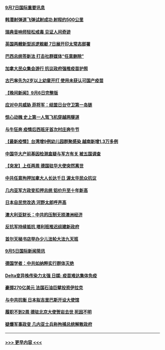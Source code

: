 #### [9月7日国际重要讯息](../pages/prog202/a103209950.md?t=09071701) 
#### [韩潜射弹道飞弹试射成功 射程约500公里](../pages/prog202/a103209897.md?t=09071701) 
#### [瑞典音响师轻松戒毒 见证人间奇迹](../pages/prog202/a103209905.md?t=09071701) 
#### [英国两艘新型巡逻舰艇 7日展开印太常态部署](../pages/prog202/a103209823.md?t=09071701) 
#### [巴西总统签新法 打击社群媒体“任意删除”](../pages/prog202/a103209815.md?t=09071701) 
#### [加拿大民众集会游行 抗议政府强推疫苗护照](../pages/prog202/a103209555.md?t=09071701) 
#### [古巴率先为2岁以上幼童开打 使用未获认可国产疫苗](../pages/prog202/a103209729.md?t=09071701) 
#### [【晚间新闻】9月6日完整版](../pages/prog202/a103209583.md?t=09071701) 
#### [应对中共威胁 菲将军：结盟日台守卫第一岛链](../pages/prog202/a103209538.md?t=09071701) 
#### [惊心动魄 史上第一人驾飞机穿越两隧道](../pages/prog202/a103209438.md?t=09071701) 
#### [与牛狂奔 疫情后西班牙首次村庄奔牛节](../pages/prog202/a103209436.md?t=09071701) 
#### [【最新疫情】台湾增9例幼儿园群聚感染 越南新增1.3万多例](../pages/prog202/a103209416.md?t=09071701) 
#### [中国华大产前基因检测盒疑与军方有关 被五国调查](../pages/prog202/a103209324.md?t=09071701) 
#### [【突发】上任两周 德国驻华大使突然离世](../pages/prog202/a103209311.md?t=09071701) 
#### [中共任意拘押加拿大人长达千日 渥太华民众抗议](../pages/prog202/a103209290.md?t=09071701) 
#### [几内亚军方政变扣押总统 铝价升至十年新高](../pages/prog202/a103209240.md?t=09071701) 
#### [日本自民党改选 河野太郎呼声高](../pages/prog202/a103209238.md?t=09071701) 
#### [澳大利亚财长：中共的压制无损澳洲经济](../pages/prog202/a103209152.md?t=09071701) 
#### [反抗军持续抵抗 塔利班推迟组建新政府](../pages/prog202/a103209170.md?t=09071701) 
#### [首尔天梯书店举办少儿法轮大法九天班](../pages/prog202/a103209116.md?t=09071701) 
#### [9月5日国际新闻简讯](../pages/prog202/a103209039.md?t=09071701) 
#### [德国学者：中共如纳粹实行群体灭绝](../pages/prog202/a103209091.md?t=09071701) 
#### [Delta变异株传染力太强 日媒: 疫苗难达集体免疫](../pages/prog202/a103209025.md?t=09071701) 
#### [豪掷270亿美元 法国石油巨擘投资伊拉克](../pages/prog202/a103208975.md?t=09071701) 
#### [与中共抗衡 日本拟吉里巴斯开设大使馆](../pages/prog202/a103208970.md?t=09071701) 
#### [履职不到2周 德驻北京大使贺岩去世 死因不明](../pages/prog202/a103208958.md?t=09071701) 
#### [疑爆军事政变 几内亚士兵称拘捕总统解散政府](../pages/prog202/a103208849.md?t=09071701) 

----
#### [ >>> 更早内容 <<< ](../indexes/prog202-earlier.md)
